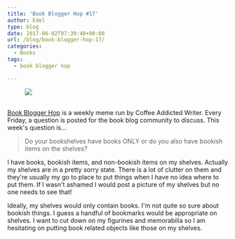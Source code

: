 ```yaml
---
title: 'Book Blogger Hop #17'
author: Edel
type: blog
date: 2017-06-02T07:39:40+00:00
url: /blog/book-blogger-hop-17/
categories:
  - Books
tags:
  - book blogger hop

---
```

<figure><a rel="_nofollow" href="http://www.coffeeaddictedwriter.com/p/blog-page.html"><img src="https://i1.wp.com/3.bp.blogspot.com/-2bKizvp-A9w/WEjGAM4OjJI/AAAAAAAAV50/nU3xHQNtvSQQ8dRsB8OueG061E99KPrYACLcB/s1600/Book%2BBlogger%2BHop%2B%2528Final%2529.png?w=663&#038;ssl=1" data-recalc-dims="1" /></a></figure> 

<a rel="_nofollow" href="http://www.coffeeaddictedwriter.com/p/blog-page.html"></a>

<a rel="_nofollow" href="http://www.coffeeaddictedwriter.com/p/blog-page.html"><br /> </a><a rel="_nofollow" href="http://www.coffeeaddictedwriter.com/p/blog-page.html">Book Blogger Hop</a> is a weekly meme run by Coffee Addicted Writer. Every Friday, a question is posted for the book blog community to discuss. This week's question is&#8230;

> Do your bookshelves have books ONLY or do you also have bookish items on the shelves?

I have books, bookish items, and non-bookish items on my shelves. Actually my shelves are in a pretty sorry state. There is a lot of clutter on them and they're usually my go to place to put things when I have no idea where to put them. If I wasn't ashamed I would post a picture of my shelves but no one needs to see that!

Ideally, my shelves would only contain books. I'm not quite so sure about bookish things. I guess a handful of bookmarks would be appropriate on shelves. I want to cut down on my figurines and memorabilia so I am hesitating on putting book related objects like those on my shelves.